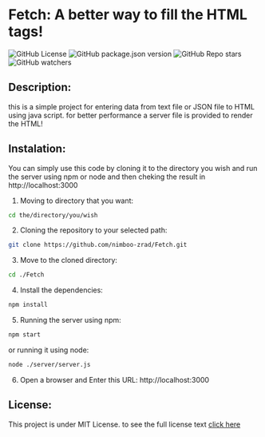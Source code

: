 # Fetch: A better way to fill the HTML tags!
![GitHub License](https://img.shields.io/github/license/Nimboo-zrad/Fetch)
![GitHub package.json version](https://img.shields.io/github/package-json/v/Nimboo-zrad/Fetch)
![GitHub Repo stars](https://img.shields.io/github/stars/nimboo-zrad/Fetch)
![GitHub watchers](https://img.shields.io/github/watchers/nimboo-zrad/Fetch)


## Description: 
this is a simple project for entering data from text file or JSON file to HTML using java script.
for better performance a server file is provided to render  the HTML!

## Instalation: 
You can simply use this code by cloning it to the directory you wish and run the server using npm or node and then cheking the result in http://localhost:3000

1. Moving to directory that you want:

```bash
cd the/directory/you/wish
```

2. Cloning the repository to your selected path:

```bash
git clone https://github.com/nimboo-zrad/Fetch.git
```

3. Move to the cloned directory:

```bash
cd ./Fetch
```

4. Install the dependencies: 

```bash
npm install
```

5. Running the server using npm:

```bash
npm start
```

or running it using node:
```bash
node ./server/server.js
```

6. Open a browser and Enter this URL:
http://localhost:3000

## License:
This project is under MIT License. to see the full license text [click here](LICENSE)



 


